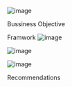 ![image](https://github.com/user-attachments/assets/5fae353a-0414-41da-8ee1-7a279ef45a3b)

Bussiness Objective

Framwork 
 ![image](https://github.com/user-attachments/assets/85558c09-ad8c-45f5-ad61-f8d227945295)

![image](https://github.com/user-attachments/assets/f14dca90-5a96-46e5-aa80-f7c0e29e5760)

![image](https://github.com/user-attachments/assets/81f2bbe6-f300-41b2-8410-8f2ff5f94683)

Recommendations
